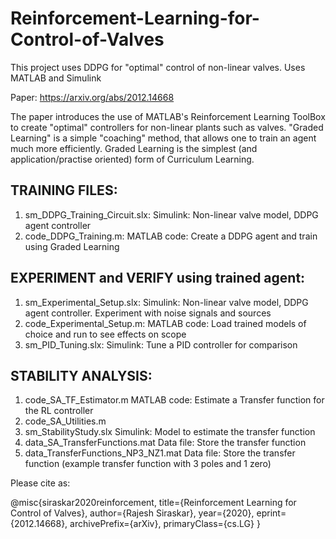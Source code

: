# Reinforcement-Learning-for-Control-of-Valves
This project uses DDPG for "optimal" control of non-linear valves. Uses MATLAB and Simulink

Paper: https://arxiv.org/abs/2012.14668

The paper introduces the use of MATLAB's Reinforcement Learning ToolBox to create "optimal" controllers for non-linear plants such as valves. "Graded Learning" is a simple "coaching" method, that allows one to train an agent much more efficiently. Graded Learning is the simplest (and application/practise oriented) form of Curriculum Learning. 

TRAINING FILES:
---------------
1. sm_DDPG_Training_Circuit.slx: 	Simulink: Non-linear valve model, DDPG agent controller
2. code_DDPG_Training.m:		MATLAB code: Create a DDPG agent and train using Graded Learning   

EXPERIMENT and VERIFY using trained agent:
------------------------------------------
1. sm_Experimental_Setup.slx:		Simulink: Non-linear valve model, DDPG agent controller. Experiment with noise signals and sources
2. code_Experimental_Setup.m:		MATLAB code: Load trained models of choice and run to see effects on scope
3. sm_PID_Tuning.slx:			Simulink: Tune a PID controller for comparison

STABILITY ANALYSIS:
-------------------
1. code_SA_TF_Estimator.m               MATLAB code: Estimate a Transfer function for the RL controller
2. code_SA_Utilities.m
3. sm_StabilityStudy.slx                Simulink: Model to estimate the transfer function
4. data_SA_TransferFunctions.mat    	Data file: Store the transfer function    
5. data_TransferFunctions_NP3_NZ1.mat   Data file: Store the transfer function (example transfer function with 3 poles and 1 zero)


Please cite as:

@misc{siraskar2020reinforcement,
      title={Reinforcement Learning for Control of Valves}, 
      author={Rajesh Siraskar},
      year={2020},
      eprint={2012.14668},
      archivePrefix={arXiv},
      primaryClass={cs.LG}
}
